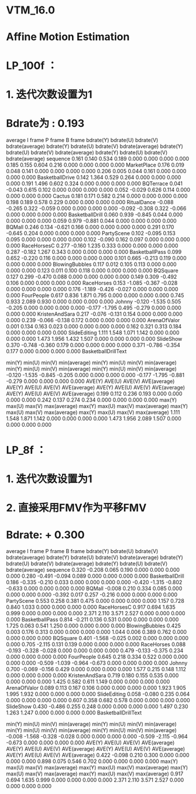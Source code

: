 # VTM_16.0

# Affine Motion Estimation
# LP_100f ： 
#               1. 迭代次数设置为1
# Bdrate为 : 0.193

average                                                   I frame                                                   P frame                                                   B frame
bdrate(Y)    bdrate(U)    bdrate(V)    bdrate(average)    bdrate(Y)    bdrate(U)    bdrate(V)    bdrate(average)    bdrate(Y)    bdrate(U)    bdrate(V)    bdrate(average)    bdrate(Y)    bdrate(U)    bdrate(V)    bdrate(average)    sequence
0.161        0.140        0.534        0.189              0.000        0.000        0.000        0.000              0.185        0.155        0.604        0.216              0.000        0.000        0.000        0.000              MarketPlace
0.176        0.019        0.048        0.141              0.000        0.000        0.000        0.000              0.206        0.005        0.044        0.161              0.000        0.000        0.000        0.000              BasketballDrive
0.142        1.364        0.529        0.264              0.000        0.000        0.000        0.000              0.191        1.496        0.602        0.324              0.000        0.000        0.000        0.000              BQTerrace
0.041        -0.043       0.615        0.102              0.000        0.000        0.000        0.000              0.052        -0.029       0.626        0.114              0.000        0.000        0.000        0.000              Cactus
0.181        0.171        0.582        0.214              0.000        0.000        0.000        0.000              0.198        0.189        0.578        0.229              0.000        0.000        0.000        0.000              RitualDance
-0.088       -0.265       0.322        -0.059             0.000        0.000        0.000        0.000              -0.092       -0.308       0.322        -0.066             0.000        0.000        0.000        0.000              BasketballDrill
0.060        0.939        -0.845       0.044              0.000        0.000        0.000        0.000              0.059        0.979        -0.881       0.044              0.000        0.000        0.000        0.000              BQMall
0.246        0.134        -0.621       0.166              0.000        0.000        0.000        0.000              0.291        0.170        -0.645       0.204              0.000        0.000        0.000        0.000              PartyScene
0.102        -0.095       0.153        0.095              0.000        0.000        0.000        0.000              0.102        -0.090       0.162        0.097              0.000        0.000        0.000        0.000              RaceHorsesC
0.277        -0.160       1.235        0.333              0.000        0.000        0.000        0.000              0.287        -0.182       1.267        0.343              0.000        0.000        0.000        0.000              BasketballPass
0.099        0.652        -0.220       0.116              0.000        0.000        0.000        0.000              0.101        0.665        -0.213       0.119              0.000        0.000        0.000        0.000              BlowingBubbles
0.117        0.012        0.105        0.113              0.000        0.000        0.000        0.000              0.123        0.011        0.100        0.118              0.000        0.000        0.000        0.000              BQSquare
0.127        0.299        -0.470       0.088              0.000        0.000        0.000        0.000              0.149        0.309        -0.492       0.106              0.000        0.000        0.000        0.000              RaceHorses
0.153        -1.085       -0.367       -0.028             0.000        0.000        0.000        0.000              0.176        -1.189       -0.426       -0.027             0.000        0.000        0.000        0.000              FourPeople
0.617        0.836        1.871        0.795              0.000        0.000        0.000        0.000              0.745        0.933        2.089        0.930              0.000        0.000        0.000        0.000              Johnny
-0.120       -1.535       0.505        -0.205             0.000        0.000        0.000        0.000              -0.177       -1.795       0.495        -0.279             0.000        0.000        0.000        0.000              KristenAndSara
0.217        -0.076       -0.131       0.154              0.000        0.000        0.000        0.000              0.239        -0.066       -0.138       0.172              0.000        0.000        0.000        0.000              ArenaOfValor
0.001        0.134        0.163        0.023              0.000        0.000        0.000        0.000              0.162        0.321        0.313        0.184              0.000        0.000        0.000        0.000              SlideEditing
1.111        1.548        1.071        1.142              0.000        0.000        0.000        0.000              1.473        1.956        1.432        1.507              0.000        0.000        0.000        0.000              SlideShow
0.370        -0.748       -0.360       0.179              0.000        0.000        0.000        0.000              0.371        -0.786       -0.354       0.177              0.000        0.000        0.000        0.000              BasketballDrillText

min(Y)       min(U)       min(V)       min(average)       min(Y)       min(U)       min(V)       min(average)       min(Y)       min(U)       min(V)       min(average)       min(Y)       min(U)       min(V)       min(average)
-0.120       -1.535       -0.845       -0.205             0.000        0.000        0.000        0.000              -0.177       -1.795       -0.881       -0.279             0.000        0.000        0.000        0.000
AVE(Y)       AVE(U)       AVE(V)       AVE(average)       AVE(Y)       AVE(U)       AVE(V)       AVE(average)       AVE(Y)       AVE(U)       AVE(V)       AVE(average)       AVE(Y)       AVE(U)       AVE(V)       AVE(average)
0.199        0.112        0.236        0.193              0.000        0.000        0.000        0.000              0.242        0.137        0.274        0.234              0.000        0.000        0.000        0.000
max(Y)       max(U)       max(V)       max(average)       max(Y)       max(U)       max(V)       max(average)       max(Y)       max(U)       max(V)       max(average)       max(Y)       max(U)       max(V)       max(average)
1.111        1.548        1.871        1.142              0.000        0.000        0.000        0.000              1.473        1.956        2.089        1.507              0.000        0.000        0.000        0.000

# LP_8f ：
#           1. 迭代次数设置为1
#           2. 直接采用FMV作为平移FMV
#
# Bdrate: + 0.300

average                                                   I frame                                                   P frame                                                   B frame
bdrate(Y)    bdrate(U)    bdrate(V)    bdrate(average)    bdrate(Y)    bdrate(U)    bdrate(V)    bdrate(average)    bdrate(Y)    bdrate(U)    bdrate(V)    bdrate(average)    bdrate(Y)    bdrate(U)    bdrate(V)    bdrate(average)    sequence
0.320        -0.208       0.065        0.190              0.000        0.000        0.000        0.000              0.280        -0.491       -0.094       0.089              0.000        0.000        0.000        0.000              BasketballDrill
0.186        -0.335       -0.210       0.033              0.000        0.000        0.000        0.000              -0.420       -1.315       -0.802       -0.633             0.000        0.000        0.000        0.000              BQMall
-0.008       0.210        0.334        0.085              0.000        0.000        0.000        0.000              -0.392       0.017        0.257        -0.216             0.000        0.000        0.000        0.000              PartyScene
0.553        0.258        0.381        0.475              0.000        0.000        0.000        0.000              1.157        0.728        0.840        1.033              0.000        0.000        0.000        0.000              RaceHorsesC
0.917        0.694        1.635        0.999              0.000        0.000        0.000        0.000              2.371        2.110        3.571        2.527              0.000        0.000        0.000        0.000              BasketballPass
0.814        -0.211       0.136        0.531              0.000        0.000        0.000        0.000              1.725        0.063        0.541        1.250              0.000        0.000        0.000        0.000              BlowingBubbles
0.425        0.003        0.176        0.313              0.000        0.000        0.000        0.000              1.044        0.006        0.389        0.762              0.000        0.000        0.000        0.000              BQSquare
0.401        -1.568       -0.025       0.002              0.000        0.000        0.000        0.000              0.705        -2.115       0.131        0.139              0.000        0.000        0.000        0.000              RaceHorses
0.088        -0.193       -0.328       -0.028             0.000        0.000        0.000        0.000              0.479        -0.133       -0.375       0.234              0.000        0.000        0.000        0.000              FourPeople
0.645        0.218        0.334        0.522              0.000        0.000        0.000        0.000              -0.509       -1.039       -0.964       -0.673             0.000        0.000        0.000        0.000              Johnny
0.700        -0.069       -0.156       0.429              0.000        0.000        0.000        0.000              1.577        0.215        0.148        1.112              0.000        0.000        0.000        0.000              KristenAndSara
0.719        0.180        0.155        0.535              0.000        0.000        0.000        0.000              1.425        0.582        0.611        1.149              0.000        0.000        0.000        0.000              ArenaOfValor
0.089        0.113        0.167        0.106              0.000        0.000        0.000        0.000              1.923        1.905        1.995        1.932              0.000        0.000        0.000        0.000              SlideEditing
0.058        -0.080       0.235        0.064              0.000        0.000        0.000        0.000              0.607        0.358        0.682        0.578              0.000        0.000        0.000        0.000              SlideShow
0.430        -0.486       0.255        0.248              0.000        0.000        0.000        0.000              1.497        0.230        1.263        1.247              0.000        0.000        0.000        0.000              BasketballDrillText

min(Y)       min(U)       min(V)       min(average)       min(Y)       min(U)       min(V)       min(average)       min(Y)       min(U)       min(V)       min(average)       min(Y)       min(U)       min(V)       min(average)
-0.008       -1.568       -0.328       -0.028             0.000        0.000        0.000        0.000              -0.509       -2.115       -0.964       -0.673             0.000        0.000        0.000        0.000
AVE(Y)       AVE(U)       AVE(V)       AVE(average)       AVE(Y)       AVE(U)       AVE(V)       AVE(average)       AVE(Y)       AVE(U)       AVE(V)       AVE(average)       AVE(Y)       AVE(U)       AVE(V)       AVE(average)
0.422        -0.098       0.210        0.300              0.000        0.000        0.000        0.000              0.898        0.075        0.546        0.702              0.000        0.000        0.000        0.000
max(Y)       max(U)       max(V)       max(average)       max(Y)       max(U)       max(V)       max(average)       max(Y)       max(U)       max(V)       max(average)       max(Y)       max(U)       max(V)       max(average)
0.917        0.694        1.635        0.999              0.000        0.000        0.000        0.000              2.371        2.110        3.571        2.527              0.000        0.000        0.000        0.000
